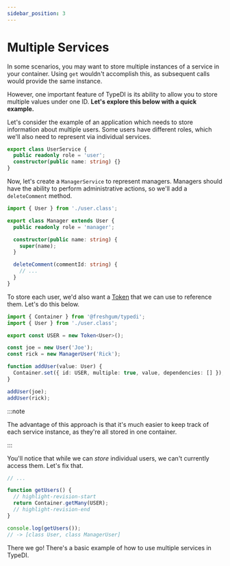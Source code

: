 ```yaml
---
sidebar_position: 3
---
```


# Multiple Services

In some scenarios, you may want to store multiple instances of a service
in your container. Using `get` wouldn't accomplish this, as subsequent
calls would provide the same instance.

However, one important feature of TypeDI is its ability to allow you
to store multiple values under one ID. **Let's explore this below with a quick example.**

Let's consider the example of an application which needs to store
information about multiple users. Some users have different roles,
which we'll also need to represent via individual services.

```ts title="src/user.class.ts"
export class UserService {
  public readonly role = 'user';
  constructor(public name: string) {}
}
```

Now, let's create a `ManagerService` to represent managers.
Managers should have the ability to perform administrative actions,
so we'll add a `deleteComment` method.

```ts title="src/manager-user.class.ts"
import { User } from './user.class';

export class Manager extends User {
  public readonly role = 'manager';

  constructor(public name: string) {
    super(name);
  }

  deleteComment(commentId: string) {
    // ...
  }
}
```

To store each user, we'd also want a [Token](../tokens/introduction) that we can use to reference them.
Let's do this below.

```ts title="src/app.ts"
import { Container } from '@freshgum/typedi';
import { User } from './user.class';

export const USER = new Token<User>();

const joe = new User('Joe');
const rick = new ManagerUser('Rick');

function addUser(value: User) {
  Container.set({ id: USER, multiple: true, value, dependencies: [] });
}

addUser(joe);
addUser(rick);
```

:::note

The advantage of this approach is that it's much easier to keep
track of each service instance, as they're all stored in one
container.

:::

You'll notice that while we can _store_ individual users,
we can't currently access them. Let's fix that.

```ts title="src/app.ts"
// ...

function getUsers() {
  // highlight-revision-start
  return Container.getMany(USER);
  // highlight-revision-end
}

console.log(getUsers());
// -> [class User, class ManagerUser]
```

There we go! There's a basic example of how to use multiple services in TypeDI.
